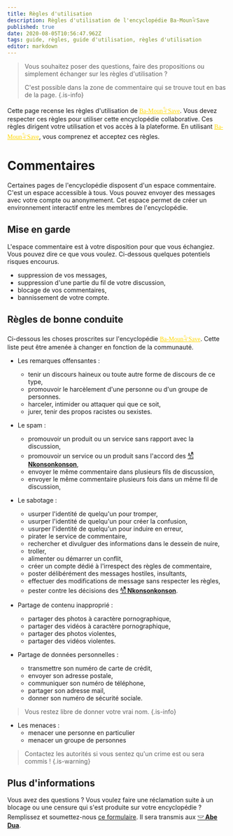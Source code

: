 ```yaml
---
title: Règles d'utilisation
description: Règles d'utilisation de l'encyclopédie Ba-Moun𓅝Save
published: true
date: 2020-08-05T10:56:47.962Z
tags: guide, règles, guide d'utilisation, règles d'utilisation
editor: markdown
---
```


> Vous souhaitez poser des questions, faire des propositions ou simplement échanger sur les règles d'utilisation ?
> 
> C'est possible dans la zone de commentaire qui se trouve tout en bas de la page.
{.is-info}

Cette page recense les règles d'utilisation de <a href="https://save.ba-moun.com" style="font-family:'Yatra One', PT-Serif, serif;color: gold" >Ba-Moun𓅝Save</a>. Vous devez respecter ces règles pour utiliser cette encyclopédie collaborative. Ces règles dirigent votre utilisation et vos accès à la plateforme. En utilisant <a href="https://save.ba-moun.com" style="font-family:'Yatra One', PT-Serif, serif;color: gold" >Ba-Moun𓅝Save</a>, vous comprenez et acceptez ces règles.

# Commentaires

Certaines pages de l'encyclopédie disposent d'un espace commentaire. C'est un espace accessible à tous. Vous pouvez envoyer des messages avec votre compte ou anonymement. Cet espace permet de créer un environnement interactif entre les membres de l'encyclopédie.

## Mise en garde
L'espace commentaire est à votre disposition pour que vous échangiez. Vous pouvez dire ce que vous voulez.
Ci-dessous quelques potentiels risques encourus.

- suppression de vos messages,
- suppression d'une partie du fil de votre discussion,
- blocage de vos commentaires,
- bannissement de votre compte.

## Règles de bonne conduite

Ci-dessous les choses proscrites sur l'encyclopédie <a href="https://save.ba-moun.com" style="font-family:'Yatra One', PT-Serif, serif;color: gold" >Ba-Moun𓅝Save</a>. Cette liste peut être amenée à changer en fonction de la communauté.

- Les remarques offensantes :
   - tenir un discours haineux ou toute autre forme de discours de ce type,
   - promouvoir le harcèlement d'une personne ou d'un groupe de personnes.
   - harceler, intimider ou attaquer qui que ce soit,
   - jurer, tenir des propos racistes ou sexistes.

- Le spam :
   - promouvoir un produit ou un service sans rapport avec la discussion,
   - promouvoir un service ou un produit sans l'accord des [**𓀰 Nkonsonkonson**](/fr/faq#les-clans),
   - envoyer le même commentaire dans plusieurs fils de discussion,
   - envoyer le même commentaire plusieurs fois dans un même fil de discussion,

- Le sabotage :
   - usurper l'identité de quelqu'un pour tromper,
   - usurper l'identité de quelqu'un pour créer la confusion,
   - usurper l'identité de quelqu'un pour induire en erreur,
   - pirater le service de commentaire,
   - rechercher et divulguer des informations dans le dessein de nuire,
   - troller,
   - alimenter ou démarrer un conflit,
   - créer un compte dédié à l'irrespect des règles de commentaire,
   - poster délibérément des messages hostiles, insultants,
   - effectuer des modifications de message sans respecter les règles,
   - pester contre les décisions des [**𓀰 Nkonsonkonson**](/fr/faq#les-clans).

- Partage de contenu inapproprié :
   - partager des photos à caractère pornographique,
   - partager des vidéos à caractère pornographique,
   - partager des photos violentes,
   - partager des vidéos violentes.

- Partage de données personnelles :
   - transmettre son numéro de carte de crédit,
   - envoyer son adresse postale,
   - communiquer son numéro de téléphone,
   - partager son adresse mail,
   - donner son numéro de sécurité sociale.

> Vous restez libre de donner votre vrai nom.
{.is-info}

- Les menaces :
   - menacer une personne en particulier
   - menacer un groupe de personnes

> Contactez les autorités si vous sentez qu'un crime est ou sera commis !
{.is-warning}

## Plus d'informations

Vous avez des questions ? Vous voulez faire une réclamation suite à un blocage ou une censure qui s'est produite sur votre encyclopédie ?
Remplissez et soumettez-nous [ce formulaire](https://www.ba-moun.com/kriye-ba-moun). Il sera transmis aux [**𓎟 Abe Dua**](/fr/faq#les-clans).